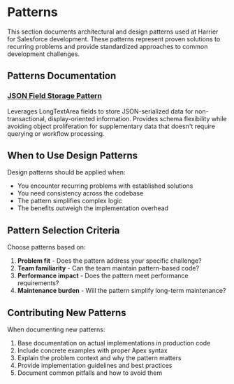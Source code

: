 # Patterns

This section documents architectural and design patterns used at Harrier for Salesforce development. These patterns represent proven solutions to recurring problems and provide standardized approaches to common development challenges.

## Patterns Documentation

### [JSON Field Storage Pattern](json-field-storage-pattern.md)

Leverages LongTextArea fields to store JSON-serialized data for non-transactional, display-oriented information. Provides schema flexibility while avoiding object proliferation for supplementary data that doesn't require querying or workflow processing.

## When to Use Design Patterns

Design patterns should be applied when:

* You encounter recurring problems with established solutions
* You need consistency across the codebase
* The pattern simplifies complex logic
* The benefits outweigh the implementation overhead

## Pattern Selection Criteria

Choose patterns based on:

1. **Problem fit** - Does the pattern address your specific challenge?
2. **Team familiarity** - Can the team maintain pattern-based code?
3. **Performance impact** - Does the pattern meet performance requirements?
4. **Maintenance burden** - Will the pattern simplify long-term maintenance?

## Contributing New Patterns

When documenting new patterns:

1. Base documentation on actual implementations in production code
2. Include concrete examples with proper Apex syntax
3. Explain the problem context and why the pattern matters
4. Provide implementation guidelines and best practices
5. Document common pitfalls and how to avoid them
